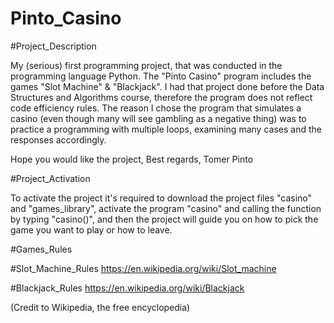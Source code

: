 # Pinto_Casino

#Project_Description

My (serious) first programming project, that was conducted in the programming language Python. The "Pinto Casino" program includes the games "Slot Machine" & "Blackjack".
I had that project done before the Data Structures and Algorithms course, therefore the program does not reflect code efficiency rules.
The reason I chose the program that simulates a casino (even though many will see gambling as a negative thing) was to practice a programming with multiple loops, examining many cases and the responses accordingly.

Hope you would like the project,
Best regards,
Tomer Pinto


#Project_Activation

To activate the project it's required to download the project files "casino" and "games_library", activate the program "casino" and calling the function by typing "casino()",
and then the project will guide you on how to pick the game you want to play or how to leave.


#Games_Rules

#Slot_Machine_Rules
https://en.wikipedia.org/wiki/Slot_machine

#Blackjack_Rules
https://en.wikipedia.org/wiki/Blackjack

(Credit to Wikipedia, the free encyclopedia)
